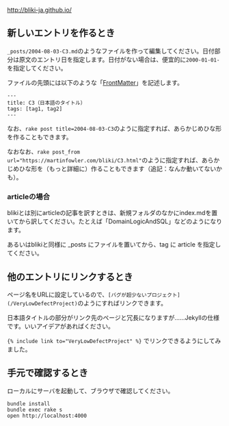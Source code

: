http://bliki-ja.github.io/

## 新しいエントリを作るとき

``_posts/2004-08-03-C3.md``のようなファイルを作って編集してください。日付部分は原文のエントリ日を指定します。日付がない場合は、便宜的に``2000-01-01-``を指定してください。

ファイルの先頭には以下のような「[FrontMatter](http://jekyllrb.com/docs/frontmatter/)」を記述します。

```
---
title: C3（日本語のタイトル）
tags: [tag1, tag2]
---
```

なお、``rake post title=2004-08-03-C3``のように指定すれば、あらかじめひな形を作ることもできます。

なおなお、``rake post_from url="https://martinfowler.com/bliki/C3.html"``のように指定すれば、あらかじめひな形を（もっと詳細に）作ることもできます（追記：なんか動いてないかも）。

### articleの場合

blikiとは別にarticleの記事を訳すときは、新規フォルダのなかにindex.mdを置いてから訳してください。たとえば「DomainLogicAndSQL」などのようになります。

あるいはblikiと同様に _posts にファイルを置いてから、tag に article を指定してください。

## 他のエントリにリンクするとき

ページ名をURLに設定しているので、``[バグが超少ないプロジェクト](/VeryLowDefectProject)``のようにすればリンクできます。

日本語タイトルの部分がリンク先のページと冗長になりますが……Jekyllの仕様です。いいアイデアがあればください。

`{% include link to="VeryLowDefectProject" %}` でリンクできるようにしてみました。

## 手元で確認するとき

ローカルにサーバを起動して、ブラウザで確認してください。

```
bundle install
bundle exec rake s
open http://localhost:4000
```
